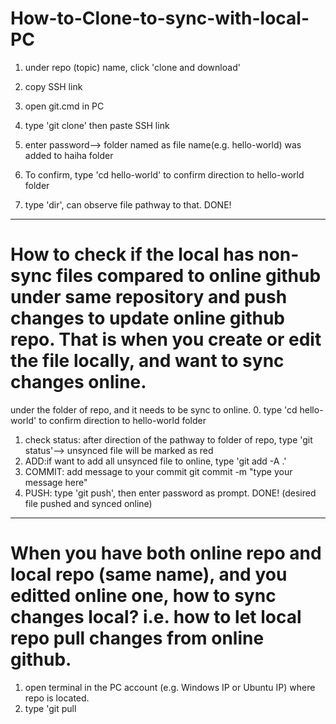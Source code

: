 # How-to-Clone-to-sync-with-local-PC
1. under repo (topic) name, click 'clone and download'
2. copy SSH link
3. open git.cmd in PC
4. type 'git clone' then paste SSH link
5. enter password--> folder named as file name(e.g. hello-world) was added to haiha folder

6. To confirm, type 'cd hello-world' to confirm direction to hello-world folder
7. type 'dir', can observe file pathway to that. DONE!

-----------------

# How to check if the local has non-sync files compared to online github under same repository and push changes to update online github repo. That is when you create or edit the file locally, and want to sync changes online. 
under the folder of repo, and it needs to be sync to online.
0. type 'cd hello-world' to confirm direction to hello-world folder
1. check status: after direction of the pathway to folder of repo, type 'git status'--> unsynced file will be marked as red
2. ADD:if want to add all unsynced file to online, type  'git add -A .'
3. COMMIT: add message to your commit git commit -m "type your message here"
4. PUSH: type 'git push', then enter password as prompt. DONE! (desired file pushed and synced online)

-----------------

# When you have both online repo and local repo (same name), and you editted online one, how to sync changes local? i.e. how to let local repo pull changes from online github.
1. open terminal in the PC account (e.g. Windows IP or Ubuntu IP) where repo is located. 
2. type 'git pull
